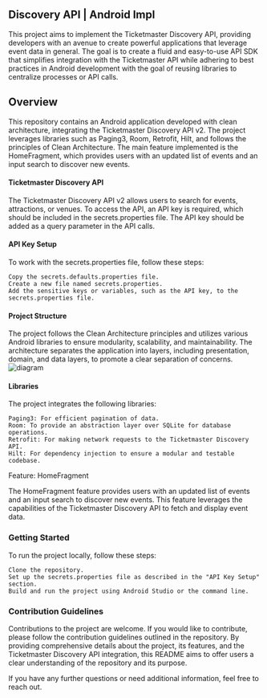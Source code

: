 ## Discovery API | Android Impl
This project aims to implement the Ticketmaster Discovery API, providing developers with an avenue to create powerful applications that leverage event data in general. The goal is to create a fluid and easy-to-use API SDK that simplifies integration with the Ticketmaster API while adhering to best practices in Android development with the goal of reusing libraries to centralize processes or API calls.

## Overview
This repository contains an Android application developed with clean architecture, integrating the Ticketmaster Discovery API v2. The project leverages libraries such as Paging3, Room, Retrofit, Hilt, and follows the principles of Clean Architecture. The main feature implemented is the HomeFragment, which provides users with an updated list of events and an input search to discover new events.

#### Ticketmaster Discovery API

The Ticketmaster Discovery API v2 allows users to search for events, attractions, or venues. To access the API, an API key is required, which should be included in the secrets.properties file. The API key should be added as a query parameter in the API calls.

#### API Key Setup

To work with the secrets.properties file, follow these steps:

    Copy the secrets.defaults.properties file.
    Create a new file named secrets.properties.
    Add the sensitive keys or variables, such as the API key, to the secrets.properties file.


#### Project Structure

The project follows the Clean Architecture principles and utilizes various Android libraries to ensure modularity, scalability, and maintainability. The architecture separates the application into layers, including presentation, domain, and data layers, to promote a clear separation of concerns.
![diagram]("https://developer.android.com/static/topic/libraries/architecture/images/paging3-layered-lifecycle.png")

#### Libraries

The project integrates the following libraries:

    Paging3: For efficient pagination of data.
    Room: To provide an abstraction layer over SQLite for database operations.
    Retrofit: For making network requests to the Ticketmaster Discovery API.
    Hilt: For dependency injection to ensure a modular and testable codebase.

Feature: HomeFragment

The HomeFragment feature provides users with an updated list of events and an input search to discover new events. This feature leverages the capabilities of the Ticketmaster Discovery API to fetch and display event data.

### Getting Started

To run the project locally, follow these steps:

    Clone the repository.
    Set up the secrets.properties file as described in the "API Key Setup" section.
    Build and run the project using Android Studio or the command line.


### Contribution Guidelines

Contributions to the project are welcome. If you would like to contribute, please follow the contribution guidelines outlined in the repository. By providing comprehensive details about the project, its features, and the Ticketmaster Discovery API integration, this README aims to offer users a clear understanding of the repository and its purpose.

If you have any further questions or need additional information, feel free to reach out.
